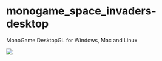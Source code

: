 # monogame_space_invaders-desktop

MonoGame DesktopGL for Windows, Mac and Linux

![](https://user-images.githubusercontent.com/1466920/55671919-44411c80-5895-11e9-92c8-54acd4549aa4.png)